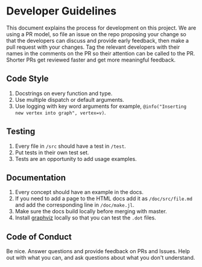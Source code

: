 # Developer Guidelines

This document explains the process for development on this project. We are using a PR model, so file an issue on the repo proposing your change so that the developers can discuss and provide early feedback, then make a pull request with your changes. Tag the relevant developers with their names in the comments on the PR so their attention can be called to the PR. Shorter PRs get reviewed faster and get more meaningful feedback.

## Code Style

1. Docstrings on every function and type.
2. Use multiple dispatch or default arguments.
3. Use logging with key word arguments for example, `@info("Inserting new vertex into graph", vertex=v)`.

## Testing

1. Every file in ```/src``` should have a test in ```/test```.
2. Put tests in their own test set.
3. Tests are an opportunity to add usage examples.

## Documentation

1. Every concept should have an example in the docs.
2. If you need to add a page to the HTML docs add it as `/doc/src/file.md` and add the corresponding line in `/doc/make.jl`.
3. Make sure the docs build locally before merging with master.
4. Install [graphviz](https://www.graphviz.org/download/) locally so that you can test the `.dot` files.

## Code of Conduct

Be nice. Answer questions and provide feedback on PRs and Issues. Help out with what you can, and ask questions about what you don't understand.
